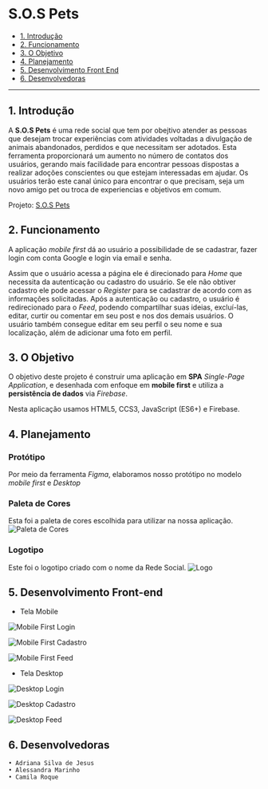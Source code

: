 # S.O.S Pets

* [1. Introdução](#1-introdução)
* [2. Funcionamento](#2-funcionamento)
* [3. O Objetivo](#3-o-objetivo)
* [4. Planejamento](#4-planejamento)
* [5. Desenvolvimento Front End](#5-desenvolvimento-front-end)
* [6. Desenvolvedoras](#6-desenvolvedoras)

***

## 1. Introdução

A **S.O.S Pets** é uma rede social que tem por obejtivo atender as pessoas que desejam trocar experiências com atividades voltadas a divulgação de animais abandonados, perdidos e que necessitam ser adotados. Esta ferramenta proporcionará um aumento no número de contatos dos usuários, gerando mais facilidade para encontrar pessoas dispostas a realizar adoções conscientes ou que estejam interessadas em ajudar.
Os usuários terão este canal único para encontrar o que precisam, seja um novo amigo pet ou troca de experiencias e objetivos em comum.

Projeto: [S.O.S Pets]()

## 2. Funcionamento

A aplicação *mobile first* dá ao usuário a possibilidade de se cadastrar, fazer login com conta Google e login via email e senha.

Assim que o usuário acessa a página ele é direcionado para *Home* que necessita da autenticação ou cadastro do usuário. Se ele não obtiver cadastro ele pode acessar o *Register* para se cadastrar de acordo com as informações solicitadas. Após a autenticação ou cadastro, o usuário é redirecionado para o *Feed*, podendo compartilhar suas ideias, excluí-las, editar, curtir ou comentar em seu post e nos dos demais usuários. O usuário também consegue editar em seu perfil o seu nome e sua localização, além de adicionar uma foto em perfil.

## 3. O Objetivo

O objetivo deste projeto é construir uma aplicação em **SPA** *Single-Page Application*, e desenhada com enfoque em **mobile first** e utiliza a **persistência de dados** via *Firebase*.

Nesta aplicação usamos HTML5, CCS3, JavaScript (ES6+) e Firebase.

## 4. Planejamento

### Protótipo
Por meio da ferramenta *Figma*, elaboramos nosso protótipo no modelo *mobile first* e *Desktop*

### Paleta de Cores
Esta foi a paleta de cores escolhida para utilizar na nossa aplicação.
![Paleta de Cores]() 

### Logotipo
Este foi o logotipo criado com o nome da Rede Social.
![Logo]() 

## 5. Desenvolvimento Front-end

* Tela Mobile 

![Mobile First Login]() 

![Mobile First Cadastro]() 

![Mobile First Feed]() 

* Tela Desktop 

![Desktop Login]()

![Desktop Cadastro]()

![Desktop Feed]()

## 6. Desenvolvedoras

    • Adriana Silva de Jesus
    • Alessandra Marinho
    • Camila Roque